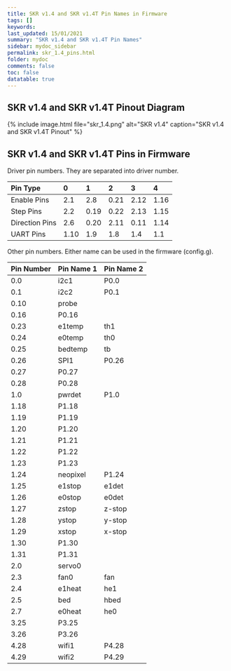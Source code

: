 ```yaml
---
title: SKR v1.4 and SKR v1.4T Pin Names in Firmware
tags: []
keywords: 
last_updated: 15/01/2021
summary: "SKR v1.4 and SKR v1.4T Pin Names"
sidebar: mydoc_sidebar
permalink: skr_1.4_pins.html
folder: mydoc
comments: false
toc: false
datatable: true
---
```


## SKR v1.4 and SKR v1.4T Pinout Diagram

{% include image.html file="skr_1.4.png" alt="SKR v1.4" caption="SKR v1.4 and SKR v1.4T Pinout" %}

## SKR v1.4 and SKR v1.4T Pins in Firmware

Driver pin numbers. They are separated into driver number.

<div class="datatable-begin"></div>

|Pin Type|0|1|2|3|4|
| :------------- |:-------------|:-------------|:-------------|:-------------|:-------------|
|Enable Pins|2.1|2.8|0.21|2.12|1.16|
|Step Pins|2.2|0.19|0.22|2.13|1.15|
|Direction Pins|2.6|0.20|2.11|0.11|1.14|
|UART Pins|1.10|1.9|1.8|1.4|1.1|

<div class="datatable-end"></div>

Other pin numbers. Either name can be used in the firmware (config.g).

<div class="datatable-begin"></div>

|Pin Number|Pin Name 1|Pin Name 2|
| :------------- |:-------------|:-------------|
|0.0|i2c1|P0.0|
|0.1|i2c2|P0.1|
|0.10|probe||
|0.16|P0.16||
|0.23|e1temp|th1|
|0.24|e0temp|th0|
|0.25|bedtemp|tb|
|0.26|SPI1|P0.26|
|0.27|P0.27||
|0.28|P0.28||
|1.0|pwrdet|P1.0|
|1.18|P1.18||
|1.19|P1.19||
|1.20|P1.20||
|1.21|P1.21||
|1.22|P1.22||
|1.23|P1.23||
|1.24|neopixel|P1.24|
|1.25|e1stop|e1det|
|1.26|e0stop|e0det|
|1.27|zstop|z-stop|
|1.28|ystop|y-stop|
|1.29|xstop|x-stop|
|1.30|P1.30||
|1.31|P1.31||
|2.0|servo0||
|2.3|fan0|fan|
|2.4|e1heat|he1|
|2.5|bed|hbed|
|2.7|e0heat|he0|
|3.25|P3.25||
|3.26|P3.26||
|4.28|wifi1|P4.28|
|4.29|wifi2|P4.29|

<div class="datatable-end"></div>